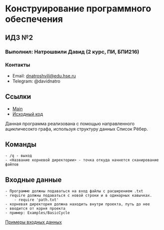 # Конструирование программного обеспечения

## ИДЗ №2

### Выполнил: Натрошвили Давид (2 курс, ПИ, БПИ216)

### Контакты

* Email: dnatroshvili@edu.hse.ru
* Telegram: @davidnatro

## Ссылки

* [Main](src/main/java/Program.java)
* [Исходный код](src/main/java/application)

Данная программа реализована с помощью направленного ацикличесокго графа, используя
структуру данных Список Рёбер.

## Команды

    - /q - выход
    - <Название корневой директории> - точка откуда начнется сканирование файлов

## Входные данные

    - Программе должны подаваться на вход файлы с расширением .txt
    - require должны подаваться с новой строки и в одинарных кавычках.
        - require 'path.txt'
    - корневая директория должна находить внутри проекта, путь до нее
    - вводится от корня проекта 
    - пример: Examples/BasicCycle

[Примеры входных данных](Examples)